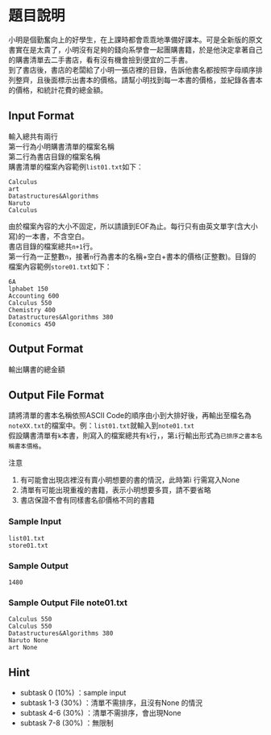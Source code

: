 # 題目說明
小明是個勤奮向上的好學生，在上課時都會乖乖地準備好課本。可是全新版的原文書實在是太貴了，小明沒有足夠的錢向系學會一起團購書籍，於是他決定拿著自己的購書清單去二手書店，看有沒有機會撿到便宜的二手書。<br>
到了書店後，書店的老闆給了小明一張店裡的目錄，告訴他書名都按照字母順序排列整齊，且後面標示出書本的價格。請幫小明找到每一本書的價格，並紀錄各書本的價格，和統計花費的總金額。

## Input Format
輸入總共有兩行<br>
第一行為小明購書清單的檔案名稱<br>
第二行為書店目錄的檔案名稱<br>
購書清單的檔案內容範例`list01.txt`如下：<br>

```
Calculus
art
Datastructures&Algorithms
Naruto
Calculus
```

由於檔案內容的大小不固定，所以請讀到EOF為止。每行只有由英文單字(含大小寫)的一本書，不含空白。<br>
書店目錄的檔案總共`n+1`行。<br>
第一行為一正整數`n`，接著`n`行為書本的名稱+空白+書本的價格(正整數)。目錄的檔案內容範例`store01.txt`如下：<br>

```
6A
lphabet 150
Accounting 600
Calculus 550
Chemistry 400
Datastructures&Algorithms 380
Economics 450
```

## Output Format
輸出購書的總金額

## Output File Format
請將清單的書本名稱依照ASCII Code的順序由小到大排好後，再輸出至檔名為`noteXX.txt`的檔案中。例：`list01.txt`就輸入到`note01.txt`<br>
假設購書清單有`k`本書，則寫入的檔案總共有`k`行，，第`i`行輸出形式為`已排序之書本名稱書本價格`。

注意
1) 有可能會出現店裡沒有賣小明想要的書的情況，此時第i 行需寫入None
2) 清單有可能出現重複的書籍，表示小明想要多買，請不要省略
3) 書店保證不會有同樣書名卻價格不同的書籍

### Sample Input
```
list01.txt
store01.txt
```

### Sample Output
```
1480
```

### Sample Output File note01.txt
```
Calculus 550
Calculus 550
Datastructures&Algorithms 380
Naruto None
art None
```

## Hint
+ subtask 0 (10%) ：sample input
+ subtask 1-3 (30%) ：清單不需排序，且沒有None 的情況
+ subtask 4-6 (30%) ：清單不需排序，會出現None
+ subtask 7-8 (30%) ：無限制
